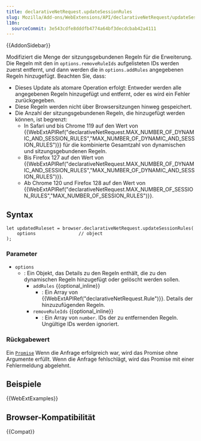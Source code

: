 ```yaml
---
title: declarativeNetRequest.updateSessionRules
slug: Mozilla/Add-ons/WebExtensions/API/declarativeNetRequest/updateSessionRules
l10n:
  sourceCommit: 3e543cdfe8dddfb4774a64bf3decdcbab42a4111
---
```


{{AddonSidebar}}

Modifiziert die Menge der sitzungsgebundenen Regeln für die Erweiterung. Die Regeln mit den in `options.removeRuleIds` aufgelisteten IDs werden zuerst entfernt, und dann werden die in `options.addRules` angegebenen Regeln hinzugefügt. Beachten Sie, dass:

- Dieses Update als atomare Operation erfolgt: Entweder werden alle angegebenen Regeln hinzugefügt und entfernt, oder es wird ein Fehler zurückgegeben.
- Diese Regeln werden nicht über Browsersitzungen hinweg gespeichert.
- Die Anzahl der sitzungsgebundenen Regeln, die hinzugefügt werden können, ist begrenzt:
  - In Safari und bis Chrome 119 auf den Wert von {{WebExtAPIRef("declarativeNetRequest.MAX_NUMBER_OF_DYNAMIC_AND_SESSION_RULES","MAX_NUMBER_OF_DYNAMIC_AND_SESSION_RULES")}} für die kombinierte Gesamtzahl von dynamischen und sitzungsgebundenen Regeln.
  - Bis Firefox 127 auf den Wert von {{WebExtAPIRef("declarativeNetRequest.MAX_NUMBER_OF_DYNAMIC_AND_SESSION_RULES","MAX_NUMBER_OF_DYNAMIC_AND_SESSION_RULES")}}.
  - Ab Chrome 120 und Firefox 128 auf den Wert von {{WebExtAPIRef("declarativeNetRequest.MAX_NUMBER_OF_SESSION_RULES","MAX_NUMBER_OF_SESSION_RULES")}}.

## Syntax

```js-nolint
let updatedRuleset = browser.declarativeNetRequest.updateSessionRules(
    options                // object
);
```

### Parameter

- `options`
  - : Ein Objekt, das Details zu den Regeln enthält, die zu den dynamischen Regeln hinzugefügt oder gelöscht werden sollen.
    - `addRules` {{optional_inline}}
      - : Ein Array von {{WebExtAPIRef("declarativeNetRequest.Rule")}}. Details der hinzuzufügenden Regeln.
    - `removeRuleIds` {{optional_inline}}
      - : Ein Array von `number`. IDs der zu entfernenden Regeln. Ungültige IDs werden ignoriert.

### Rückgabewert

Ein [`Promise`](/de/docs/Web/JavaScript/Reference/Global_Objects/Promise) Wenn die Anfrage erfolgreich war, wird das Promise ohne Argumente erfüllt. Wenn die Anfrage fehlschlägt, wird das Promise mit einer Fehlermeldung abgelehnt.

## Beispiele

{{WebExtExamples}}

## Browser-Kompatibilität

{{Compat}}
